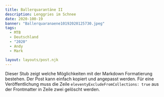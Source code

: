 ```yaml
---
title: Ballerquarantäne II
description: Lenggries im Schnee
date: 2020-100-19
banner: "Ballerquaranaene10192020125730.jpeg"
tags:
  - MTB
  - Deutschland
  - "2020"
  - Andy
  - Mark

layout: layouts/post.njk
---
```


Dieser Stub zeigt welche Möglichkeiten mit der Markdown Formatierung bestehen. Der Post kann einfach kopiert und angepasst werden. Für eine Veröffentlichung muss die Zeile `eleventyExcludeFromCollections: true` aus der Frontmatter in Zeile zwei gelöscht werden.
